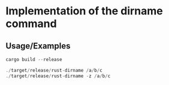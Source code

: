 # Implementation of the dirname command

## Usage/Examples

```rust
cargo build --release

./target/release/rust-dirname /a/b/c
./target/release/rust-dirname -z /a/b/c
```
